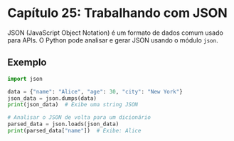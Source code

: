 # Capítulo 25: Trabalhando com JSON

JSON (JavaScript Object Notation) é um formato de dados comum usado para APIs. O Python pode analisar e gerar JSON usando o módulo `json`.

## Exemplo

```python
import json

data = {"name": "Alice", "age": 30, "city": "New York"}
json_data = json.dumps(data)
print(json_data)  # Exibe uma string JSON

# Analisar o JSON de volta para um dicionário
parsed_data = json.loads(json_data)
print(parsed_data["name"])  # Exibe: Alice
```